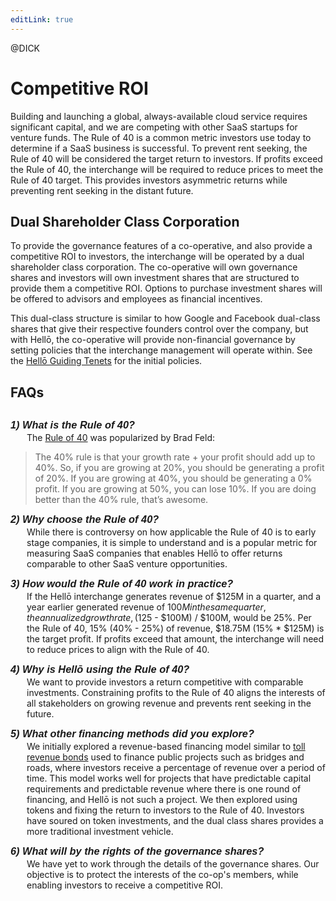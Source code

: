 ```yaml
---
editLink: true
---
```


@DICK

# Competitive ROI

Building and launching a global, always-available cloud service requires significant capital, and we are competing with other SaaS startups for venture funds. The Rule of 40 is a common metric investors use today to determine if a SaaS business is successful. To prevent rent seeking, the Rule of 40 will be considered the target return to investors. If profits exceed the Rule of 40, the interchange will be required to reduce prices to meet the Rule of 40 target. This provides investors asymmetric returns while preventing rent seeking in the distant future.

## Dual Shareholder Class Corporation

To provide the governance features of a co-operative, and also provide a competitive ROI to investors, the interchange will be operated by a dual shareholder class corporation. The co-operative will own governance shares and investors will own investment shares that are structured to provide them a competitive ROI. Options to purchase investment shares will be offered to advisors and employees as financial incentives. 

This dual-class structure is similar to how Google and Facebook dual-class shares that give their respective founders control over the company, but with Hellō, the co-operative will provide non-financial governance by setting policies that the interchange management will operate within. See the [Hellō Guiding Tenets](tenets) for the initial policies.

## FAQs
### 1) What is the Rule of 40?
The [Rule of 40][1] was popularized by Brad Feld:
>The 40% rule is that your growth rate + your profit should add up to 40%. So, if you are growing at 20%, you should be generating a profit of 20%. If you are growing at 40%, you should be generating a 0% profit. If you are growing at 50%, you can lose 10%. If you are doing better than the 40% rule, that’s awesome.
### 2) Why choose the Rule of 40?
While there is controversy on how applicable the Rule of 40 is to early stage companies, it is simple to understand and is a popular metric for measuring SaaS companies that enables Hellō to offer returns comparable to other SaaS venture opportunities.
### 3) How would the Rule of 40 work in practice?
If the Hellō interchange generates revenue of $125M in a quarter, and a year earlier generated revenue of $100M in the same quarter, the annualized growth rate, ($125 - $100M) / $100M, would be 25%. Per the Rule of 40, 15% (40% - 25%) of revenue, $18.75M (15% * $125M) is the target profit. If profits exceed that amount, the interchange
will need to reduce prices to align with the Rule of 40.
### 4) Why is Hellō using the Rule of 40?
We want to provide investors a return competitive with comparable investments. Constraining profits to the Rule of 40 aligns the interests of all stakeholders on growing revenue and prevents rent seeking in the future. 
### 5) What other financing methods did you explore?
We initially explored a revenue-based financing model similar to [toll revenue bonds](https://www.investopedia.com/terms/t/tollrevenuebond.asp) used to finance public projects such as bridges and roads, where investors receive a percentage of revenue over a period of time. This model works well for projects that have predictable capital requirements and predictable revenue where there is one round of financing, and Hellō is not such a project. We then explored using tokens and fixing the return to investors to the Rule of 40. Investors have soured on token investments, and the dual class shares provides a more traditional investment vehicle.
### 6) What will by the rights of the governance shares?
We have yet to work through the details of the governance shares. Our objective is to protect the interests of the co-op's members, while enabling investors to receive a competitive ROI.


[1]:<https://feld.com/archives/2015/02/rule-40-healthy-saas-company/> "The Rule of 40% For a Healthy SaaS Company"


<style>
  #faqs{
      margin-bottom: 30px !important;
  }
  h3 {
      font-family: sans-serif;
      font-weight: bold !important;
      font-style: italic !important;
      margin-top: 10px !important;
      margin-bottom: -12px !important;
  }
  h3 + p {
      margin-left: 26px !important;
  }
</style>